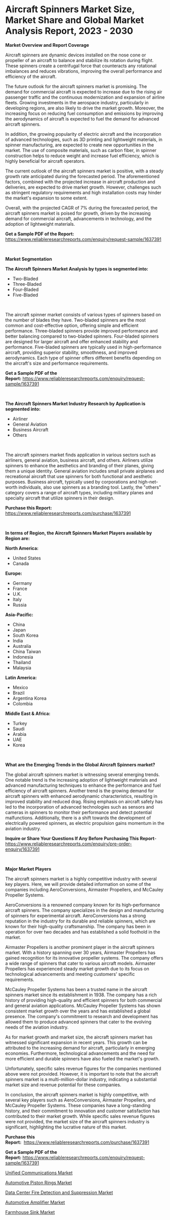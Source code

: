 <p><h1>Aircraft Spinners Market Size, Market Share and Global Market Analysis Report, 2023 - 2030</h1></p><p><strong>Market Overview and Report Coverage</strong></p>
<p><p>Aircraft spinners are dynamic devices installed on the nose cone or propeller of an aircraft to balance and stabilize its rotation during flight. These spinners create a centrifugal force that counteracts any rotational imbalances and reduces vibrations, improving the overall performance and efficiency of the aircraft.</p><p>The future outlook for the aircraft spinners market is promising. The demand for commercial aircraft is expected to increase due to the rising air passenger traffic and the continuous modernization and expansion of airline fleets. Growing investments in the aerospace industry, particularly in developing regions, are also likely to drive the market growth. Moreover, the increasing focus on reducing fuel consumption and emissions by improving the aerodynamics of aircraft is expected to fuel the demand for advanced aircraft spinners.</p><p>In addition, the growing popularity of electric aircraft and the incorporation of advanced technologies, such as 3D printing and lightweight materials, in spinner manufacturing, are expected to create new opportunities in the market. The use of composite materials, such as carbon fiber, in spinner construction helps to reduce weight and increase fuel efficiency, which is highly beneficial for aircraft operators.</p><p>The current outlook of the aircraft spinners market is positive, with a steady growth rate anticipated during the forecasted period. The aforementioned factors, combined with the projected increase in aircraft production and deliveries, are expected to drive market growth. However, challenges such as stringent regulatory requirements and high installation costs may hinder the market's expansion to some extent.</p><p>Overall, with the projected CAGR of 7% during the forecasted period, the aircraft spinners market is poised for growth, driven by the increasing demand for commercial aircraft, advancements in technology, and the adoption of lightweight materials.</p></p>
<p><strong>Get a Sample PDF of the Report:</strong> <a href="https://www.reliableresearchreports.com/enquiry/request-sample/1637391">https://www.reliableresearchreports.com/enquiry/request-sample/1637391</a></p>
<p>&nbsp;</p>
<p><strong>Market Segmentation</strong></p>
<p><strong>The Aircraft Spinners Market Analysis by types is segmented into:</strong></p>
<p><ul><li>Two-Bladed</li><li>Three-Bladed</li><li>Four-Bladed</li><li>Five-Bladed</li></ul></p>
<p>&nbsp;</p>
<p><p>The aircraft spinner market consists of various types of spinners based on the number of blades they have. Two-bladed spinners are the most common and cost-effective option, offering simple and efficient performance. Three-bladed spinners provide improved performance and better balancing compared to two-bladed spinners. Four-bladed spinners are designed for larger aircraft and offer enhanced stability and performance. Five-bladed spinners are typically used in high-performance aircraft, providing superior stability, smoothness, and improved aerodynamics. Each type of spinner offers different benefits depending on the aircraft's size and performance requirements.</p></p>
<p><strong>Get a Sample PDF of the Report:</strong>&nbsp;<a href="https://www.reliableresearchreports.com/enquiry/request-sample/1637391">https://www.reliableresearchreports.com/enquiry/request-sample/1637391</a></p>
<p>&nbsp;</p>
<p><strong>The Aircraft Spinners Market Industry Research by Application is segmented into:</strong></p>
<p><ul><li>Airliner</li><li>General Aviation</li><li>Business Aircraft</li><li>Others</li></ul></p>
<p>&nbsp;</p>
<p><p>The aircraft spinners market finds application in various sectors such as airliners, general aviation, business aircraft, and others. Airliners utilize spinners to enhance the aesthetics and branding of their planes, giving them a unique identity. General aviation includes small private airplanes and recreational aircraft that use spinners for both functional and aesthetic purposes. Business aircraft, typically used by corporations and high-net-worth individuals, also use spinners as a branding tool. Lastly, the "others" category covers a range of aircraft types, including military planes and specialty aircraft that utilize spinners in their design.</p></p>
<p><strong>Purchase this Report:</strong>&nbsp; <a href="https://www.reliableresearchreports.com/purchase/1637391">https://www.reliableresearchreports.com/purchase/1637391</a></p>
<p>&nbsp;</p>
<p><strong>In terms of Region, the Aircraft Spinners Market Players available by Region are:</strong></p>
<p>
    <p> <strong> North America: </strong>
        <ul>
            <li>United States</li>
            <li>Canada</li>
        </ul>
        </p> 
    <p> <strong> Europe: </strong>
        <ul>
            <li>Germany</li>
            <li>France</li>
            <li>U.K.</li>
            <li>Italy</li>
            <li>Russia</li>
        </ul>
        </p> 
    <p> <strong> Asia-Pacific: </strong>
        <ul>
            <li>China</li>
            <li>Japan</li>
            <li>South Korea</li>
            <li>India</li>
            <li>Australia</li>
            <li>China Taiwan</li>
            <li>Indonesia</li>
            <li>Thailand</li>
            <li>Malaysia</li>
        </ul>
        </p> 
    <p> <strong> Latin America: </strong>
        <ul>
            <li>Mexico</li>
            <li>Brazil</li>
            <li>Argentina Korea</li>
            <li>Colombia</li>
        </ul>
        </p> 
    <p> <strong> Middle East & Africa: </strong>
        <ul>
            <li>Turkey</li>
            <li>Saudi</li>
            <li>Arabia</li>
            <li>UAE</li>
            <li>Korea</li>
        </ul>
    </p>
    </p>
<p>&nbsp;</p>
<p><strong>What are the Emerging Trends in the Global Aircraft Spinners market?</strong></p>
<p><p>The global aircraft spinners market is witnessing several emerging trends. One notable trend is the increasing adoption of lightweight materials and advanced manufacturing techniques to enhance the performance and fuel efficiency of aircraft spinners. Another trend is the growing demand for aircraft spinners with enhanced aerodynamic characteristics, resulting in improved stability and reduced drag. Rising emphasis on aircraft safety has led to the incorporation of advanced technologies such as sensors and cameras in spinners to monitor their performance and detect potential malfunctions. Additionally, there is a shift towards the development of electrically powered spinners, as electric propulsion gains momentum in the aviation industry.</p></p>
<p><strong>Inquire or Share Your Questions If Any Before Purchasing This Report</strong>- <a href="https://www.reliableresearchreports.com/enquiry/pre-order-enquiry/1637391">https://www.reliableresearchreports.com/enquiry/pre-order-enquiry/1637391</a></p>
<p>&nbsp;</p>
<p><strong>Major Market Players</strong></p>
<p><p>The aircraft spinners market is a highly competitive industry with several key players. Here, we will provide detailed information on some of the companies including AeroConversions, Airmaster Propellers, and McCauley Propeller Systems.</p><p>AeroConversions is a renowned company known for its high-performance aircraft spinners. The company specializes in the design and manufacturing of spinners for experimental aircraft. AeroConversions has a strong reputation in the industry for its durable and reliable spinners, which are known for their high-quality craftsmanship. The company has been in operation for over two decades and has established a solid foothold in the market.</p><p>Airmaster Propellers is another prominent player in the aircraft spinners market. With a history spanning over 30 years, Airmaster Propellers has gained recognition for its innovative propeller systems. The company offers a wide range of spinners that cater to various aircraft models. Airmaster Propellers has experienced steady market growth due to its focus on technological advancements and meeting customers' specific requirements.</p><p>McCauley Propeller Systems has been a trusted name in the aircraft spinners market since its establishment in 1938. The company has a rich history of providing high-quality and efficient spinners for both commercial and general aviation applications. McCauley Propeller Systems has shown consistent market growth over the years and has established a global presence. The company's commitment to research and development has allowed them to produce advanced spinners that cater to the evolving needs of the aviation industry.</p><p>As for market growth and market size, the aircraft spinners market has witnessed significant expansion in recent years. This growth can be attributed to the increasing demand for aircraft, particularly in emerging economies. Furthermore, technological advancements and the need for more efficient and durable spinners have also fueled the market's growth.</p><p>Unfortunately, specific sales revenue figures for the companies mentioned above were not provided. However, it is important to note that the aircraft spinners market is a multi-million-dollar industry, indicating a substantial market size and revenue potential for these companies.</p><p>In conclusion, the aircraft spinners market is highly competitive, with several key players such as AeroConversions, Airmaster Propellers, and McCauley Propeller Systems. These companies have a long-standing history, and their commitment to innovation and customer satisfaction has contributed to their market growth. While specific sales revenue figures were not provided, the market size of the aircraft spinners industry is significant, highlighting the lucrative nature of this market.</p></p>
<p><strong>Purchase this Report:</strong>&nbsp;&nbsp;<a href="https://www.reliableresearchreports.com/purchase/1637391">https://www.reliableresearchreports.com/purchase/1637391</a></p>
<p></p>
<p><strong>Get a Sample PDF of the Report:</strong>&nbsp;<a href="https://www.reliableresearchreports.com/enquiry/request-sample/1637391">https://www.reliableresearchreports.com/enquiry/request-sample/1637391</a></p>
<p><p><a href="https://www.linkedin.com/pulse/unified-communications-market-research-report-provides-wgtre/">Unified Communications Market</a></p><p><a href="https://github.com/Chiragrp25/Market-Research-Report-List-1/blob/main/automotive-piston-rings-market.md">Automotive Piston Rings Market</a></p><p><a href="https://www.linkedin.com/pulse/data-center-fire-detection-suppression-market-share-amp-5ga8e/">Data Center Fire Detection and Suppression Market</a></p><p><a href="https://github.com/YashRP12/Market-Research-Report-List-1/blob/main/automotive-amplifier-market.md">Automotive Amplifier Market</a></p><p><a href="https://medium.com/@prachi.reportprime/farmhouse-sink-nbsp-market-focuses-on-market-share-size-and-projected-forecast-till-2030-a555eab59780">Farmhouse Sink Market</a></p></p>